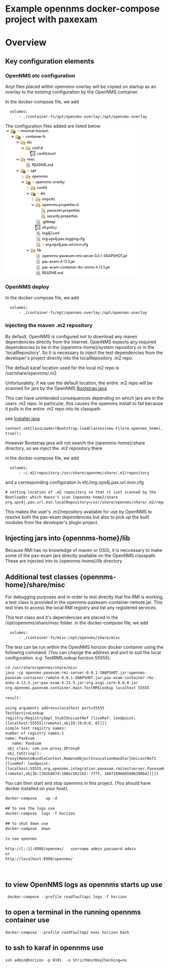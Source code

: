 # Example opennms docker-compose project with paxexam

# Overview

## Key configuration elements


### OpenNMS etc configuration
Anyt files placed within opennms-overlay will be copied on startup as an overlay to the existing configuration by the OpenNMS container.

In the docker-compose file, we add 

```
  volumes:
      - ./container-fs/opt/opennms-overlay:/opt/opennms-overlay
```
The configuration files added are listed below
![alt text](../docs/images/injectedFilesOpenNMS.jpg "Figure injectedFilesOpenNMS.jpg")


### OpenNMS deploy
In the docker-compose file, we add 

```
  volumes:
      - ./container-fs/opt/opennms-overlay:/opt/opennms-overlay
```

### injecting the maven .m2 repository
By default, OpenNMS is configured not to download any maven dependencies directly from the internet.
OpenNMS expects any required dependencies to be in the {opennms-home}/system repository or in the 'localRepository'.
So it is necessary to inject the test dependencies from the developer's project directly into the localRepository .m2 repo.

The default karaf location used for the local m2 repo is /usr/share/opennms/.m2

Unfortunately, if we use the default location, the entire .m2 repo will be scanned for jars by the OpenNMS [Bootstrap.java](https://github.com/OpenNMS/opennms/blob/develop/opennms-bootstrap/src/main/java/org/opennms/bootstrap/Bootstrap.java)

This can have unintended consequences depending on which jars are in the users .m2 repo.
In particular, this causes the opennms install to fail because it pulls in the entire .m2 repo into its classpath

see [Installer.java](https://github.com/OpenNMS/opennms/blob/develop/opennms-install/src/main/java/org/opennms/install/Installer.java)

```
context.setClassLoader(Bootstrap.loadClasses(new File(m_opennms_home), true));
```
However Bootstrap.java will not search the {opennms-home}/share directory, so we inject the .m2 repository there

in the docker-compose file, we add 

```
  volumes:
      - ~/.m2/repository:/usr/share/opennms/share/.m2/repository
```
and a corresponding configuraton in
etc/org.ops4j.pax.url.mvn.cfg

```
# setting location of .m2 repository so that it isnt scanned by the Bootloader which doesn't scan {opennms-home}/share
org.ops4j.pax.url.mvn.localRepository=/usr/share/opennms/share/.m2/repository
```
This makes the user's .m2/repository available for use by OpenNMS to resolve both the pax-exam dependencies but also to pick up the built modules from the developer's plugin project.

## Injecting jars into {opennms-home}/lib
Because RMI has no knowledge of maven or OSGi, it is neccessary to make some of the pax-exam jars directly available on the OpenNMS classpath.
These are injected into to {opennms-home}/lib directory

## Additional test classes {opennms-home}/share/misc
For debugging purposes and in order to test directly that the RMI is working, a test class is provided in the opennms-paxexam-container-remote.jar. 
This test tries to access the local RMI registry and list any registered services. 

This test class and it's dependencies are placed in the /opt/opennms/share/misc folder.
in the docker-compose file, we add 

```
  volumes:
      - ./container-fs/misc:/opt/opennms/share/misc

```
The test can be run within the OpenNMS horizon docker container using the following command. 
(You can change the address and port to suit the local configuration. e.g. TestRMILookup horizon 55555). 
```
cd /usr/share/opennms/share/misc
java -cp opennms-paxexam-rmi-server-0.0.1-SNAPSHOT.jar:opennms-paxexam-container-remote-0.0.1-SNAPSHOT.jar:pax-exam-container-rbc-onms-4.13.5.jar:pax-exam-4.13.5.jar:org.osgi.core-6.0.0.jar org.opennms.paxexam.container.main.TestRMILookup localhost 55555

result:

using arguments address=localhost port=55555
TestServiceLookup
registry:RegistryImpl_Stub[UnicastRef [liveRef: [endpoint:[localhost:55555](remote),objID:[0:0:0, 0]]]]
simple test registry names:
number of registry names:1
name: PaxExam
   name: PaxExam
 obj class: com.sun.proxy.$Proxy0
 obj.toString():  Proxy[RemoteBundleContext,RemoteObjectInvocationHandler[UnicastRef2 [liveRef: [endpoint:[localhost:55555,org.opennms.integration.paxexam.rmitestserver.PaxexamRMIServerSocketFactory@4cdbe50f](remote),objID:[392b447d:188ec5621b2:-7ff5, 1607189668500639864]]]]]
```





You can then start and stop opennms in this project.
(You should have docker installed on your host).

```
docker-compose    up -d

## to see the logs use
docker-compose  logs -f horizon

## to shut down use
docker-compose  down

to see opennms

http://[::1]:8980/opennms/   username admin password admin
or
http://localhost:8980/opennms/



```

## to view OpenNMS logs as opennms starts up use

```
 docker-compose --profile roadfaultapi logs -f horizon
```

## to open a terminal in the running opennms container use

```
docker-compose --profile roadfaultapi exec horizon bash
```

## to ssh to karaf in opennms use
```
ssh admin@horizon -p 8101  -o StrictHostKeyChecking=no
```

